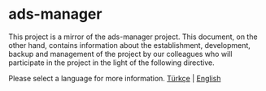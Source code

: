# ads-manager

This project is a mirror of the ads-manager project. This document, on the other hand, contains information about the establishment, development, backup and management of the project by our colleagues who will participate in the project in the light of the following directive.

Please select a language for more information.
<a href="https://github.com/aliyilmaz/ads-manager/blob/main/docs/tr-README.md">Türkçe</a> | <a href="https://github.com/aliyilmaz/ads-manager/blob/main/docs/en-README.md">English</a> 
